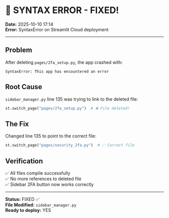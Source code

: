 # 🐛 SYNTAX ERROR - FIXED!

**Date:** 2025-10-10 17:14  
**Error:** SyntaxError on Streamlit Cloud deployment

---

## Problem

After deleting `pages/2fa_setup.py`, the app crashed with:
```
SyntaxError: This app has encountered an error
```

## Root Cause

`sidebar_manager.py` line 135 was trying to link to the deleted file:
```python
st.switch_page("pages/2fa_setup.py")  # ❌ File deleted!
```

## The Fix

Changed line 135 to point to the correct file:
```python
st.switch_page("pages/security_2fa.py")  # ✅ Correct file
```

## Verification

✅ All files compile successfully  
✅ No more references to deleted file  
✅ Sidebar 2FA button now works correctly  

---

**Status:** FIXED ✅  
**File Modified:** `sidebar_manager.py`  
**Ready to deploy:** YES
